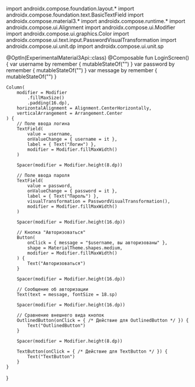 import androidx.compose.foundation.layout.*
import androidx.compose.foundation.text.BasicTextField
import androidx.compose.material3.*
import androidx.compose.runtime.*
import androidx.compose.ui.Alignment
import androidx.compose.ui.Modifier
import androidx.compose.ui.graphics.Color
import androidx.compose.ui.text.input.PasswordVisualTransformation
import androidx.compose.ui.unit.dp
import androidx.compose.ui.unit.sp

@OptIn(ExperimentalMaterial3Api::class)
@Composable
fun LoginScreen() {
    var username by remember { mutableStateOf("") }
    var password by remember { mutableStateOf("") }
    var message by remember { mutableStateOf("") }

    Column(
        modifier = Modifier
            .fillMaxSize()
            .padding(16.dp),
        horizontalAlignment = Alignment.CenterHorizontally,
        verticalArrangement = Arrangement.Center
    ) {
        // Поле ввода логина
        TextField(
            value = username,
            onValueChange = { username = it },
            label = { Text("Логин") },
            modifier = Modifier.fillMaxWidth()
        )

        Spacer(modifier = Modifier.height(8.dp))

        // Поле ввода пароля
        TextField(
            value = password,
            onValueChange = { password = it },
            label = { Text("Пароль") },
            visualTransformation = PasswordVisualTransformation(),
            modifier = Modifier.fillMaxWidth()
        )

        Spacer(modifier = Modifier.height(16.dp))

        // Кнопка "Авторизоваться"
        Button(
            onClick = { message = "$username, вы авторизованы" },
            shape = MaterialTheme.shapes.medium,
            modifier = Modifier.fillMaxWidth()
        ) {
            Text("Авторизоваться")
        }

        Spacer(modifier = Modifier.height(16.dp))

        // Сообщение об авторизации
        Text(text = message, fontSize = 18.sp)

        Spacer(modifier = Modifier.height(16.dp))

        // Сравнение внешнего вида кнопок
        OutlinedButton(onClick = { /* Действие для OutlinedButton */ }) {
            Text("OutlinedButton")
        }

        Spacer(modifier = Modifier.height(8.dp))

        TextButton(onClick = { /* Действие для TextButton */ }) {
            Text("TextButton")
        }
    }
}
